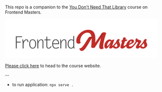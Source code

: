 This repo is a companion to the [You Don't Need That Library][course] course on Frontend Masters.

[![Frontend Masters](images/FrontendMastersLogo.png)][fem]

[Please click here][website] to head to the course website.

[fem]: https://www.frontendmasters.com
[website]: https://firtman.github.io/vanilla/
[course]: https://frontendmasters.com/courses/vanilla-js-apps/

--

- to run application: `npx serve .`
